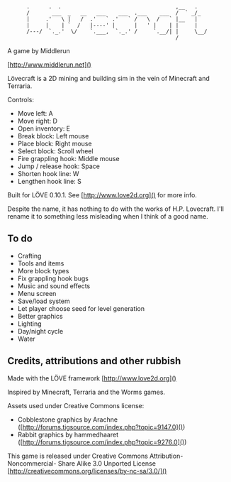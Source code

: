           .      .  .                                    ,__   .   
          /       ___  _   __   ___    ___  .___    ___  /  ` _/_  
          |     .'   \ |   /  .'   ` .'   ` /   \  /   ` |__   |   
          |     |    | `  /   |----' |      |   ' |    | |     |   
          /---/  `._.'  \/    `.___,  `._.' /     `.__/| |     \__/
                                                         /         

A game by Middlerun

[http://www.middlerun.net]()

Lövecraft is a 2D mining and building sim in the vein of Minecraft and
Terraria.

Controls:

- Move left:           A
- Move right:          D
- Open inventory:      E
- Break block:         Left mouse
- Place block:         Right mouse
- Select block:        Scroll wheel
- Fire grappling hook: Middle mouse
- Jump / release hook: Space
- Shorten hook line:   W
- Lengthen hook line:  S

Built for LÖVE 0.10.1. See [http://www.love2d.org]() for more info.

Despite the name, it has nothing to do with the works of H.P. Lovecraft. I'll
rename it to something less misleading when I think of a good name.


## To do ##

- Crafting
- Tools and items
- More block types
- Fix grappling hook bugs
- Music and sound effects
- Menu screen
- Save/load system
- Let player choose seed for level generation
- Better graphics
- Lighting
- Day/night cycle
- Water


## Credits, attributions and other rubbish ##

Made with the LÖVE framework
[http://www.love2d.org]()

Inspired by Minecraft, Terraria and the Worms games.

Assets used under Creative Commons license:
- Cobblestone graphics by Arachne
([http://forums.tigsource.com/index.php?topic=9147.0]())
- Rabbit graphics by hammedhaaret
([http://forums.tigsource.com/index.php?topic=9276.0]())

This game is released under Creative Commons Attribution-Noncommercial-
Share Alike 3.0 Unported License
[http://creativecommons.org/licenses/by-nc-sa/3.0/]()

